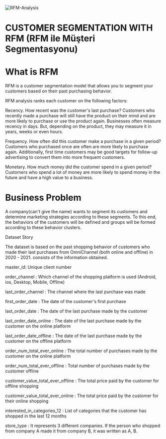![RFM-Analysis](https://user-images.githubusercontent.com/84506176/167097057-0db7df7b-0e3a-4f4b-a9ef-9c26689829c8.jpg)

# CUSTOMER SEGMENTATION WITH RFM (RFM ile Müşteri Segmentasyonu)

# What is RFM
RFM is a customer segmentation model that allows you to segment your customers based on their past purchasing behavior.

RFM analysis ranks each customer on the following factors:

Recency. How recent was the customer's last purchase? Customers who recently made a purchase will still have the product on their mind and are more likely to purchase or use the product again. Businesses often measure recency in days. But, depending on the product, they may measure it in years, weeks or even hours.

Frequency. How often did this customer make a purchase in a given period? Customers who purchased once are often are more likely to purchase again. Additionally, first time customers may be good targets for follow-up advertising to convert them into more frequent customers.

Monetary. How much money did the customer spend in a given period? Customers who spend a lot of money are more likely to spend money in the future and have a high value to a business.

 # Business Problem

A company(can't give the name) wants to segment its customers and determine marketing strategies according to these segments.
To this end, the behaviors of the customers will be defined and groups will be formed according to these behavior clusters.

 Dataset Story
 
 The dataset is based on the past shopping behavior of customers who made their last purchases from OmniChannel (both online and offline) in 2020 - 2021.
 consists of the information obtained.

 master_id: Unique client number
 
 order_channel : Which channel of the shopping platform is used (Android, ios, Desktop, Mobile, Offline)
 
 last_order_channel : The channel where the last purchase was made
 
 first_order_date : The date of the customer's first purchase
 
 last_order_date : The date of the last purchase made by the customer
 
 last_order_date_online : The date of the last purchase made by the customer on the online platform
 
 last_order_date_offline : The date of the last purchase made by the customer on the offline platform
 
 order_num_total_ever_online : The total number of purchases made by the customer on the online platform
 
 order_num_total_ever_offline : Total number of purchases made by the customer offline
 
 customer_value_total_ever_offline : The total price paid by the customer for offline shopping
 
 customer_value_total_ever_online : The total price paid by the customer for their online shopping
 
 interested_in_categories_12 : List of categories that the customer has shopped in the last 12 months
 
 store_type : It represents 3 different companies. If the person who shopped from company A made it from company B, it was written as A, B.
